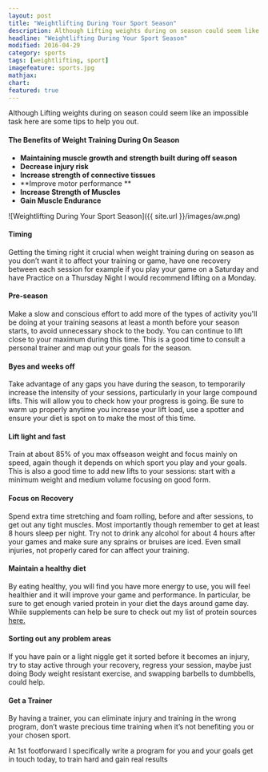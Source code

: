 ```yaml
---
layout: post
title: "Weightlifting During Your Sport Season"
description: Although Lifting weights during on season could seem like an impossible task here are some tips and benefit’s to help you out
headline: "Weightlifting During Your Sport Season"
modified: 2016-04-29
category: sports
tags: [weightlifting, sport]
imagefeature: sports.jpg
mathjax: 
chart:
featured: true
---
```


Although Lifting weights during on season could seem like an impossible task here are some tips to help you out.



#### The Benefits of Weight Training During On Season

- **Maintaining muscle growth and strength built during off season**
- **Decrease injury risk**
- **Increase strength of connective tissues**
- **Improve motor performance **
- **Increase Strength of Muscles**
- **Gain Muscle Endurance**


![Weightlifting During Your Sport Season]({{ site.url }}/images/aw.png)

#### Timing 
Getting the timing right it crucial when weight training during on season as you don’t want it to affect your training or game, have one recovery between each session for example if you play your game on a Saturday and have Practice on a Thursday Night I would recommend lifting on a Monday.

#### Pre-season  
Make a slow and conscious effort to add more of the types of activity you'll be doing at your training seasons at least a month before your season starts, to avoid unnecessary shock to the body. You can  continue to lift close to your maximum during this time. This is a good time to consult a personal trainer and map out your goals for the season.

#### Byes and weeks off 
Take advantage of any gaps you have during the season, to temporarily increase the intensity of your sessions, particularly in your large compound lifts. This will allow you to check how your progress is going. Be sure to warm up properly anytime you increase your lift load, use a spotter and ensure your diet is spot on to make the most of this time.


#### Lift light and fast
Train at about 85% of you max offseason weight and focus mainly on speed, again though it depends on which sport you play and your goals. This is also a good time to add new lifts to your sessions: start with a minimum weight and medium volume focusing on good form.

#### Focus on Recovery
Spend extra time stretching and foam rolling, before and after sessions, to get out any tight muscles. Most importantly though remember to get at least 8 hours sleep per night. Try not to drink any alcohol for about 4 hours after your games and make sure any sprains or bruises are iced. Even small injuries, not properly cared for can affect your training.

#### Maintain a healthy diet 
By eating healthy, you will find you have more energy to use, you will feel healthier and it will improve your game and performance. In particular, be sure to get enough varied protein in your diet the days around game day. While supplements can help be sure to check out my list of protein sources [here.](http://www.1stfootforward.co.nz/blog/diet/Protein/)

#### Sorting out any problem areas 
If you have pain or a light niggle get it sorted before it becomes an  injury, try to stay active through your  recovery, regress your session, maybe just doing Body weight resistant exercise, and swapping barbells to dumbbells, could help.

#### Get a Trainer
By having a trainer, you can eliminate injury and training in the wrong program, don’t waste precious time training when it’s not benefiting you or your chosen sport.

At 1st footforward I specifically write a program for you and your goals get in touch today, to train hard and gain real results













